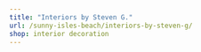 ```yaml
---
title: "Interiors by Steven G."
url: /sunny-isles-beach/interiors-by-steven-g/
shop: interior decoration
---
```

